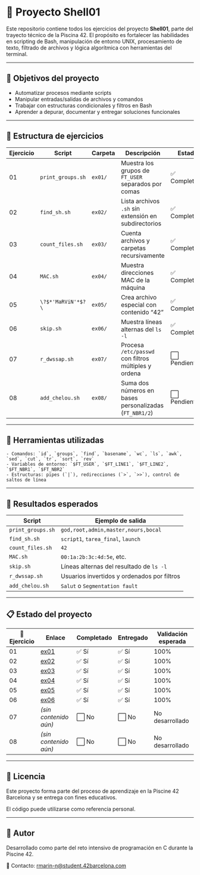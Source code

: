 # 🐚 Proyecto Shell01

Este repositorio contiene todos los ejercicios del proyecto **Shell01**, parte del trayecto técnico de la Piscina 42. El propósito es fortalecer las habilidades en scripting de Bash, manipulación de entorno UNIX, procesamiento de texto, filtrado de archivos y lógica algorítmica con herramientas del terminal.

---

## 🎯 Objetivos del proyecto

- Automatizar procesos mediante scripts  
- Manipular entradas/salidas de archivos y comandos  
- Trabajar con estructuras condicionales y filtros en Bash  
- Aprender a depurar, documentar y entregar soluciones funcionales

---

## 📁 Estructura de ejercicios

| Ejercicio | Script                | Carpeta | Descripción                                                | Estado       |
|-----------|-----------------------|---------|------------------------------------------------------------|--------------|
| 01        | `print_groups.sh`     | `ex01/` | Muestra los grupos de `FT_USER` separados por comas        | ✅ Completado |
| 02        | `find_sh.sh`          | `ex02/` | Lista archivos `.sh` sin extensión en subdirectorios       | ✅ Completado |
| 03        | `count_files.sh`      | `ex03/` | Cuenta archivos y carpetas recursivamente                  | ✅ Completado |
| 04        | `MAC.sh`              | `ex04/` | Muestra direcciones MAC de la máquina                      | ✅ Completado |
| 05        | `\?$*'MaRViN'*$?\`    | `ex05/` | Crea archivo especial con contenido “42”                   | ✅ Completado |
| 06        | `skip.sh`             | `ex06/` | Muestra líneas alternas del `ls -l`                        | ✅ Completado |
| 07        | `r_dwssap.sh`         | `ex07/` | Procesa `/etc/passwd` con filtros múltiples y ordena       | ⬜ Pendiente  |
| 08        | `add_chelou.sh`       | `ex08/` | Suma dos números en bases personalizadas (`FT_NBR1/2`)     | ⬜ Pendiente  |

---

## 🔧 Herramientas utilizadas

    - Comandos: `id`, `groups`, `find`, `basename`, `wc`, `ls`, `awk`, `sed`, `cut`, `tr`, `sort`, `rev`  
    - Variables de entorno: `$FT_USER`, `$FT_LINE1`, `$FT_LINE2`, `$FT_NBR1`, `$FT_NBR2`  
    - Estructuras: pipes (`|`), redirecciones (`>`, `>>`), control de saltos de línea

---

## 🧪 Resultados esperados

| Script            | Ejemplo de salida                            |
|-------------------|----------------------------------------------|
| `print_groups.sh` | `god,root,admin,master,nours,bocal`          |
| `find_sh.sh`      | `script1`, `tarea_final`, `launch`           |
| `count_files.sh`  | `42`                                         |
| `MAC.sh`          | `00:1a:2b:3c:4d:5e`, etc.                     |
| `skip.sh`         | Líneas alternas del resultado de `ls -l`     |
| `r_dwssap.sh`     | Usuarios invertidos y ordenados por filtros  |
| `add_chelou.sh`   | `Salut` o `Segmentation fault`               |

---

## 📋 Estado del proyecto

| 🧩 Ejercicio | Enlace                                                                                       | Completado | Entregado | Validación esperada    |
|--------------|----------------------------------------------------------------------------------------------|------------|-----------|-------------------------|
| 01           | [ex01](https://github.com/Itzskade/Piscina42/tree/main/Shell01/ex01)                         | ✅ Sí      | ✅ Sí     | 100%                    |
| 02           | [ex02](https://github.com/Itzskade/Piscina42/tree/main/Shell01/ex02)                         | ✅ Sí      | ✅ Sí     | 100%                    |
| 03           | [ex03](https://github.com/Itzskade/Piscina42/tree/main/Shell01/ex03)                         | ✅ Sí      | ✅ Sí     | 100%                    |
| 04           | [ex04](https://github.com/Itzskade/Piscina42/tree/main/Shell01/ex04)                         | ✅ Sí      | ✅ Sí     | 100%                    |
| 05           | [ex05](https://github.com/Itzskade/Piscina42/tree/main/Shell01/ex05)                         | ✅ Sí      | ✅ Sí     | 100%                    |
| 06           | [ex06](https://github.com/Itzskade/Piscina42/tree/main/Shell01/ex06)                         | ✅ Sí      | ✅ Sí     | 100%                    |
| 07           | _(sin contenido aún)_                                                                         | ⬜ No       | ⬜ No     | No desarrollado         |
| 08           | _(sin contenido aún)_                                                                         | ⬜ No       | ⬜ No     | No desarrollado         |


---
## 📜 Licencia

Este proyecto forma parte del proceso de aprendizaje en la Piscine 42 Barcelona y se entrega con fines educativos.

El código puede utilizarse como referencia personal.

---

## 🙋 Autor

Desarrollado como parte del reto intensivo de programación en C durante la Piscine 42.

📧 Contacto: rmarin-n@student.42barcelona.com
